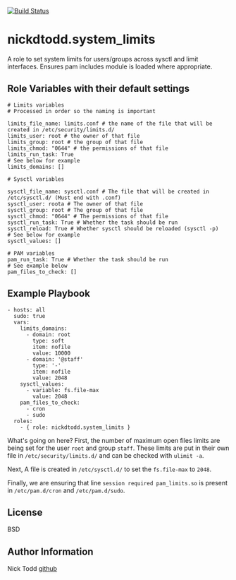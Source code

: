 [![Build Status](https://travis-ci.org/CSC-IT-Center-for-Science/ansible-system-limits.svg?branch=master)](https://travis-ci.org/CSC-IT-Center-for-Science/ansible-system-limits)
# nickdtodd.system_limits

A role to set system limits for users/groups across sysctl and limit interfaces. Ensures pam includes module is loaded where appropriate.

Role Variables with their default settings
--------------
    # Limits variables
    # Processed in order so the naming is important

    limits_file_name: limits.conf # the name of the file that will be created in /etc/security/limits.d/
    limits_user: root # the owner of that file
    limits_group: root # the group of that file
    limits_chmod: "0644" # the permissions of that file
    limits_run_task: True
    # See below for example
    limits_domains: []

    # Sysctl variables

    sysctl_file_name: sysctl.conf # The file that will be created in /etc/sysctl.d/ (Must end with .conf)
    sysctl_user: roota # The owner of that file
    sysctl_group: root # The group of that file
    sysctl_chmod: "0644" # The permissions of that file
    sysctl_run_task: True # Whether the task should be run
    sysctl_reload: True # Whether sysctl should be reloaded (sysctl -p)
    # See below for example
    sysctl_values: []

    # PAM variables
    pam_run_task: True # Whether the task should be run
    # See example below
    pam_files_to_check: []

Example Playbook
-------------------------
    - hosts: all
      sudo: true
      vars:
        limits_domains:
          - domain: root
            type: soft
            item: nofile
            value: 10000
          - domain: '@staff'
            type: '-'
            item: nofile
            value: 2048
        sysctl_values:
          - variable: fs.file-max
            value: 2048
        pam_files_to_check:
          - cron
          - sudo
      roles:
        - { role: nickdtodd.system_limits }

What's going on here? First, the number of maximum open files limits are being set for the user `root` and group `staff`. These limits are put in their own file in `/etc/security/limits.d/` and can be checked with `ulimit -a`.

Next, A file is created in `/etc/sysctl.d/` to set the `fs.file-max` to `2048`.

Finally, we are ensuring that line `session required pam_limits.so` is present in `/etc/pam.d/cron` and `/etc/pam.d/sudo`.

License
-------

BSD

Author Information
------------------

Nick Todd [github](https://github.com/nickdtodd)
